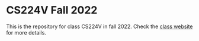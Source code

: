 # CS224V Fall 2022

This is the repository for class CS224V in fall 2022. Check the [class website](https://web.stanford.edu/class/cs224v/assignments.html) for more details. 